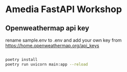 # Amedia FastAPI Workshop

## Openweathermap api key
rename sample.env to .env and add your own key from
https://home.openweathermap.org/api_keys

##
```bash
poetry install
poetry run uvicorn main:app --reload
```
